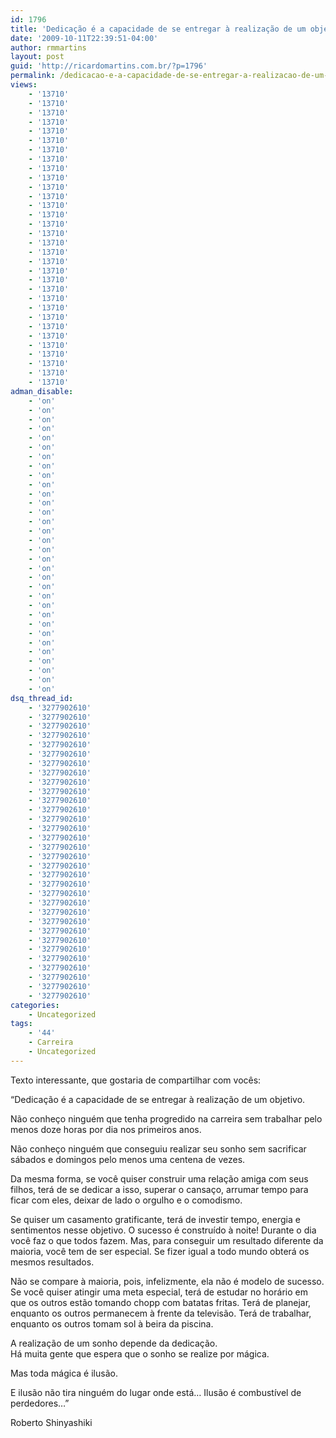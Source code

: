 ```yaml
---
id: 1796
title: 'Dedicação é a capacidade de se entregar à realização de um objetivo&#8230;'
date: '2009-10-11T22:39:51-04:00'
author: rmmartins
layout: post
guid: 'http://ricardomartins.com.br/?p=1796'
permalink: /dedicacao-e-a-capacidade-de-se-entregar-a-realizacao-de-um-objetivo/
views:
    - '13710'
    - '13710'
    - '13710'
    - '13710'
    - '13710'
    - '13710'
    - '13710'
    - '13710'
    - '13710'
    - '13710'
    - '13710'
    - '13710'
    - '13710'
    - '13710'
    - '13710'
    - '13710'
    - '13710'
    - '13710'
    - '13710'
    - '13710'
    - '13710'
    - '13710'
    - '13710'
    - '13710'
    - '13710'
    - '13710'
    - '13710'
    - '13710'
    - '13710'
    - '13710'
    - '13710'
    - '13710'
adman_disable:
    - 'on'
    - 'on'
    - 'on'
    - 'on'
    - 'on'
    - 'on'
    - 'on'
    - 'on'
    - 'on'
    - 'on'
    - 'on'
    - 'on'
    - 'on'
    - 'on'
    - 'on'
    - 'on'
    - 'on'
    - 'on'
    - 'on'
    - 'on'
    - 'on'
    - 'on'
    - 'on'
    - 'on'
    - 'on'
    - 'on'
    - 'on'
    - 'on'
    - 'on'
    - 'on'
    - 'on'
    - 'on'
dsq_thread_id:
    - '3277902610'
    - '3277902610'
    - '3277902610'
    - '3277902610'
    - '3277902610'
    - '3277902610'
    - '3277902610'
    - '3277902610'
    - '3277902610'
    - '3277902610'
    - '3277902610'
    - '3277902610'
    - '3277902610'
    - '3277902610'
    - '3277902610'
    - '3277902610'
    - '3277902610'
    - '3277902610'
    - '3277902610'
    - '3277902610'
    - '3277902610'
    - '3277902610'
    - '3277902610'
    - '3277902610'
    - '3277902610'
    - '3277902610'
    - '3277902610'
    - '3277902610'
    - '3277902610'
    - '3277902610'
    - '3277902610'
    - '3277902610'
categories:
    - Uncategorized
tags:
    - '44'
    - Carreira
    - Uncategorized
---
```


Texto interessante, que gostaria de compartilhar com vocês:

“Dedicação é a capacidade de se entregar à realização de um objetivo.

Não conheço ninguém que tenha progredido na carreira sem trabalhar pelo menos doze horas por dia nos primeiros anos.

Não conheço ninguém que conseguiu realizar seu sonho sem sacrificar sábados e domingos pelo menos uma centena de vezes.

Da mesma forma, se você quiser construir uma relação amiga com seus filhos, terá de se dedicar a isso, superar o cansaço, arrumar tempo para ficar com eles, deixar de lado o orgulho e o comodismo.

Se quiser um casamento gratificante, terá de investir tempo, energia e sentimentos nesse objetivo. O sucesso é construído à noite! Durante o dia você faz o que todos fazem. Mas, para conseguir um resultado diferente da maioria, você tem de ser especial. Se fizer igual a todo mundo obterá os mesmos resultados.

Não se compare à maioria, pois, infelizmente, ela não é modelo de sucesso. Se você quiser atingir uma meta especial, terá de estudar no horário em que os outros estão tomando chopp com batatas fritas. Terá de planejar, enquanto os outros permanecem à frente da televisão. Terá de trabalhar, enquanto os outros tomam sol à beira da piscina.

A realização de um sonho depende da dedicação.  
Há muita gente que espera que o sonho se realize por mágica.

Mas toda mágica é ilusão.

E ilusão não tira ninguém do lugar onde está… Ilusão é combustível de perdedores…”

Roberto Shinyashiki